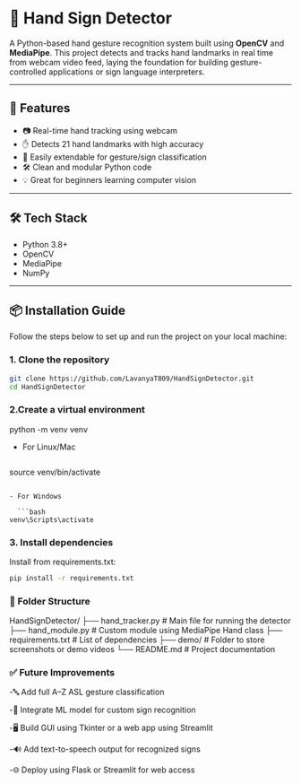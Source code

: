 # 🤟 Hand Sign Detector

A Python-based hand gesture recognition system built using **OpenCV** and **MediaPipe**. This project detects and tracks hand landmarks in real time from webcam video feed, laying the foundation for building gesture-controlled applications or sign language interpreters.

---

## 🚀 Features

- 📷 Real-time hand tracking using webcam
- ✋ Detects 21 hand landmarks with high accuracy
- 🧠 Easily extendable for gesture/sign classification
- 🛠️ Clean and modular Python code
- 💡 Great for beginners learning computer vision

---

## 🛠️ Tech Stack

- Python 3.8+
- OpenCV
- MediaPipe
- NumPy

---

## 📦 Installation Guide

Follow the steps below to set up and run the project on your local machine:

### 1. Clone the repository

```bash
git clone https://github.com/LavanyaT809/HandSignDetector.git
cd HandSignDetector
```

### 2.Create a virtual environment
python -m venv venv
- For Linux/Mac
  
  ```bash
source venv/bin/activate
```

- For Windows

  ```bash
venv\Scripts\activate
```

### 3. Install dependencies
Install from requirements.txt:

```bash
pip install -r requirements.txt
```
### 📁 Folder Structure
HandSignDetector/
├── hand_tracker.py        # Main file for running the detector
├── hand_module.py         # Custom module using MediaPipe Hand class
├── requirements.txt       # List of dependencies
├── demo/                  # Folder to store screenshots or demo videos
└── README.md              # Project documentation 

### ✅ Future Improvements
-🔤 Add full A–Z ASL gesture classification

-🧠 Integrate ML model for custom sign recognition

-🖥️ Build GUI using Tkinter or a web app using Streamlit

-🔊 Add text-to-speech output for recognized signs

-🌐 Deploy using Flask or Streamlit for web access


